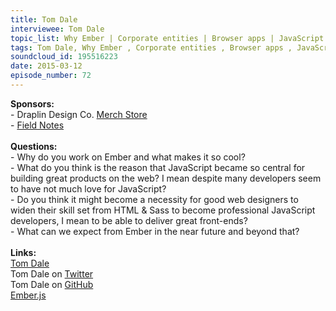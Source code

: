 ```yaml
--- 
title: Tom Dale
interviewee: Tom Dale
topic_list: Why Ember | Corporate entities | Browser apps | JavaScript | Designers | Glimmer engine | Future | FastBoot
tags: Tom Dale, Why Ember , Corporate entities , Browser apps , JavaScript , Designers , Glimmer engine , Future , FastBoot
soundcloud_id: 195516223
date: 2015-03-12
episode_number: 72
---
```

 
<p class="show_notes_display"><b>Sponsors:<br></b>- Draplin Design Co. <a rel="nofollow" target="_blank" href="http://draplin.com/merch/">Merch Store</a><br>- <a rel="nofollow" target="_blank" href="http://fieldnotesbrand.com/">Field Notes</a><br><b><br>Questions:</b><br>- Why do you work on Ember and what makes it so cool?<br>- What do you think is the reason that JavaScript became so central for building great products on the web? I mean despite many developers seem to have not much love for JavaScript?<br>- Do you think it might become a necessity for good web designers to widen their skill set from HTML &amp; Sass to become professional JavaScript developers, I mean to be able to deliver great front-ends?<br>- What can we expect from Ember in the near future and beyond that?<br><br><b>Links:</b><br><a rel="nofollow" target="_blank" href="http://tomdale.net/">Tom Dale</a><br>Tom Dale on <a rel="nofollow" target="_blank" href="https://twitter.com/tomdale">Twitter</a> <br>Tom Dale on <a rel="nofollow" target="_blank" href="https://github.com/tomdale">GitHub</a><br><a rel="nofollow" target="_blank" href="http://emberjs.com/">Ember.js</a></p>
